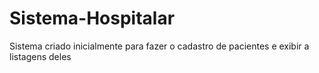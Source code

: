 # Sistema-Hospitalar
Sistema criado inicialmente para fazer o cadastro de pacientes e exibir a listagens deles
